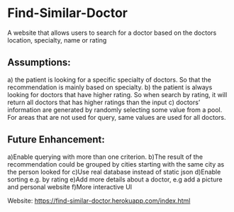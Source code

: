 # Find-Similar-Doctor
A website that allows users to search for a doctor based on the doctors location, specialty, name or rating

## Assumptions:
a) the patient is looking for a specific specialty of doctors. So that the recommendation is mainly based on specialty. 
b) the patient is always looking for doctors that have higher rating. So when search by rating, it will return all doctors that has higher ratings than the input
c) doctors’ information are generated by randomly selecting some value from a pool. For areas that are not used for query, same values are used for all doctors.

## Future Enhancement:
a)Enable querying with more than one criterion. 
b)The result of the recommendation could be grouped by cities starting with the same city as the person looked for
c)Use real database instead of static json
d)Enable sorting e.g. by rating 
e)Add more details about a doctor, e.g add a picture and personal website
f)More interactive UI

Website: https://find-similar-doctor.herokuapp.com/index.html

